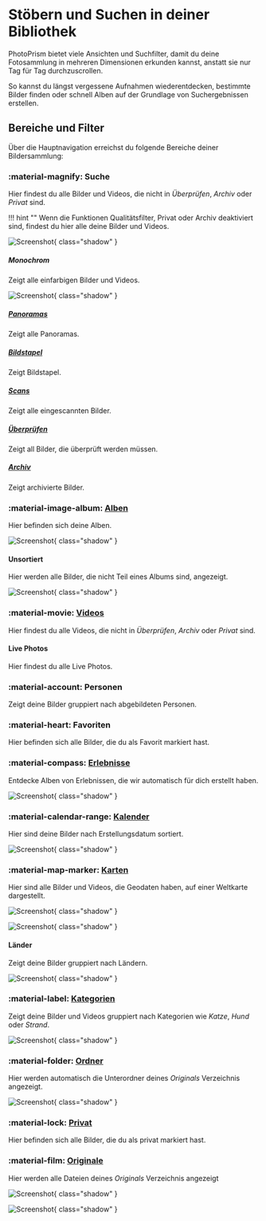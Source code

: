 # Stöbern und Suchen in deiner Bibliothek
PhotoPrism bietet viele Ansichten und Suchfilter, damit du deine Fotosammlung in mehreren Dimensionen erkunden kannst, anstatt sie nur Tag für Tag durchzuscrollen.

So kannst du längst vergessene Aufnahmen wiederentdecken, bestimmte Bilder finden oder schnell Alben auf der Grundlage von Suchergebnissen erstellen.

## Bereiche und Filter
Über die Hauptnavigation erreichst du folgende Bereiche deiner Bildersammlung:

### :material-magnify: Suche ###
Hier findest du alle Bilder und Videos, die nicht in *Überprüfen*, *Archiv* oder *Privat* sind.

!!! hint ""
    Wenn die Funktionen Qualitätsfilter, Privat oder Archiv deaktiviert sind, findest du hier alle deine Bilder und Videos.
    
![Screenshot](img/search-section-german.png){ class="shadow" }

##### Monochrom #####
Zeigt alle einfarbigen Bilder und Videos.

![Screenshot](img/monochrome-section-german.png){ class="shadow" }

##### [Panoramas](panoramas.md) #####
Zeigt alle Panoramas.

##### [Bildstapel](stacks.md) #####
Zeigt Bildstapel.

##### [Scans](scans.md) #####
Zeigt alle eingescannten Bilder.

##### [Überprüfen](review.md) #####
Zeigt all Bilder, die überprüft werden müssen.

##### [Archiv](archive.md) #####
Zeigt archivierte Bilder.

### :material-image-album: [Alben](albums.md) ###
Hier befinden sich deine Alben.

![Screenshot](img/albums-section-german.png){ class="shadow" }

#### Unsortiert ####
Hier werden alle Bilder, die nicht Teil eines Albums sind, angezeigt.

![Screenshot](img/unsorted-section-german.png){ class="shadow" }

### :material-movie: [Videos](video.md) ###
Hier findest du alle Videos, die nicht in *Überprüfen*, *Archiv* oder *Privat* sind.

#### Live Photos ####
Hier findest du alle Live Photos.

### :material-account: Personen ###
Zeigt deine Bilder gruppiert nach abgebildeten Personen.

### :material-heart: Favoriten ###
Hier befinden sich alle Bilder, die du als Favorit markiert hast.

### :material-compass: [Erlebnisse](moments.md)  ###
Entdecke Alben von Erlebnissen, die wir automatisch für dich erstellt haben.

![Screenshot](img/moments-section-german.png){ class="shadow" }

### :material-calendar-range: [Kalender](calendar.md) ###
Hier sind deine Bilder nach Erstellungsdatum sortiert.

![Screenshot](img/calendar-section-german.png){ class="shadow" }

### :material-map-marker: [Karten](places.md) ###
Hier sind alle Bilder und Videos, die Geodaten haben, auf einer Weltkarte dargestellt.

![Screenshot](img/places-section-german.png){ class="shadow" }

![Screenshot](img/places-section-2-german.png){ class="shadow" }

#### Länder ####
Zeigt deine Bilder gruppiert nach Ländern.

![Screenshot](img/states-section-german.png){ class="shadow" }

### :material-label: [Kategorien](labels.md) ###
Zeigt deine Bilder und Videos gruppiert nach Kategorien wie *Katze*, *Hund* oder *Strand*.

![Screenshot](img/labels-section-german.png){ class="shadow" }

### :material-folder: [Ordner](folders.md) ###
Hier werden automatisch die Unterordner deines *Originals* Verzeichnis angezeigt.

![Screenshot](img/folders-section-german.png){ class="shadow" }

### :material-lock: [Privat](private.md) ###
Hier befinden sich alle Bilder, die du als privat markiert hast.

### :material-film: [Originale](../library/files.md) ###
Hier werden alle Dateien deines *Originals* Verzeichnis angezeigt

![Screenshot](../library/img/files-german.png){ class="shadow" }

![Screenshot](../library/img/files-2-german.png){ class="shadow" }







    
